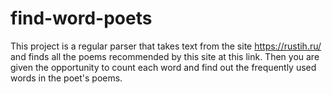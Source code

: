 # find-word-poets
This project is a regular parser that takes text from the site https://rustih.ru/ and finds all the poems recommended by this site at this link. Then you are given the opportunity to count each word and find out the frequently used words in the poet's poems.
